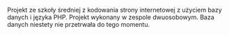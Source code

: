 Projekt ze szkoły średniej z kodowania strony internetowej z użyciem bazy danych i języka PHP. Projekt wykonany w zespole dwuosobowym. Baza danych niestety nie przetrwała do tego momentu.
